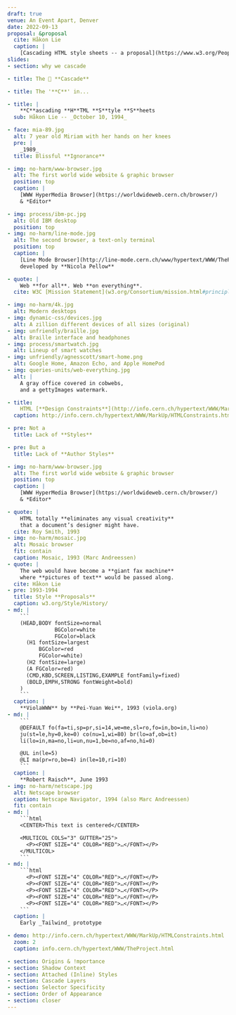 ```yaml
---
draft: true
venue: An Event Apart, Denver
date: 2022-09-13
proposal: &proposal
  cite: Håkon Lie
  caption: |
    [Cascading HTML style sheets -- a proposal](https://www.w3.org/People/howcome/p/cascade.html)
slides:
- section: why we cascade

- title: The 🌊 **Cascade**

- title: The '**C**' in...

- title: |
    **C**ascading **H**TML **S**tyle **S**heets
  sub: Håkon Lie -- _October 10, 1994_

- face: mia-89.jpg
  alt: 7 year old Miriam with her hands on her knees
  pre: |
    _1989_
  title: Blissful **Ignorance**

- img: no-harm/www-browser.jpg
  alt: The first world wide website & graphic browser
  position: top
  caption: |
    [WWW HyperMedia Browser](https://worldwideweb.cern.ch/browser/)
    & *Editor*

- img: process/ibm-pc.jpg
  alt: Old IBM desktop
  position: top
- img: no-harm/line-mode.jpg
  alt: The second browser, a text-only terminal
  position: top
  caption: |
    [Line Mode Browser](http://line-mode.cern.ch/www/hypertext/WWW/TheProject.html),
    developed by **Nicola Pellow**

- quote: |
    Web **for all**. Web **on everything**.
  cite: W3C [Mission Statement](w3.org/Consortium/mission.html#principles)

- img: no-harm/4k.jpg
  alt: Modern desktops
- img: dynamic-css/devices.jpg
  alt: A zillion different devices of all sizes (original)
- img: unfriendly/braille.jpg
  alt: Braille interface and headphones
- img: process/smartwatch.jpg
  alt: Lineup of smart watches
- img: unfriendly/agnesscott/smart-home.png
  alt: Google Home, Amazon Echo, and Apple HomePod
- img: queries-units/web-everything.jpg
  alt: |
    A gray office covered in cobwebs,
    and a gettyImages watermark.

- title:
    HTML [**Design Constraints**](http://info.cern.ch/hypertext/WWW/MarkUp/HTMLConstraints.html)
  caption: http://info.cern.ch/hypertext/WWW/MarkUp/HTMLConstraints.html

- pre: Not a
  title: Lack of **Styles**

- pre: But a
  title: Lack of **Author Styles**

- img: no-harm/www-browser.jpg
  alt: The first world wide website & graphic browser
  position: top
  caption: |
    [WWW HyperMedia Browser](https://worldwideweb.cern.ch/browser/)
    & *Editor*

- quote: |
    HTML totally **eliminates any visual creativity**
    that a document’s designer might have.
  cite: Roy Smith, 1993
- img: no-harm/mosaic.jpg
  alt: Mosaic browser
  fit: contain
  caption: Mosaic, 1993 (Marc Andreessen)
- quote: |
    The web would have become a **giant fax machine**
    where **pictures of text** would be passed along.
  cite: Håkon Lie
- pre: 1993-1994
  title: Style **Proposals**
  caption: w3.org/Style/History/
- md: |
    ```
    (HEAD,BODY fontSize=normal
               BGColor=white
               FGColor=black
      (H1 fontSize=largest
          BGColor=red
          FGColor=white)
      (H2 fontSize=large)
      (A FGColor=red)
      (CMD,KBD,SCREEN,LISTING,EXAMPLE fontFamily=fixed)
      (BOLD,EMPH,STRONG fontWeight=bold)
    )
    ```
  caption: |
    **ViolaWWW** by **Pei-Yuan Wei**, 1993 (viola.org)
- md: |
    ```
    @DEFAULT fo(fa=ti,sp=pr,si=14,we=me,sl=ro,fo=in,bo=in,li=no)
    ju(st=le,hy=0,ke=0) co(nu=1,wi=80) br(lo=af,ob=it)
    li(lo=in,ma=no,li=un,nu=1,be=no,af=no,hi=0)

    @UL in(le=5)
    @LI ma(pr=ro,be=4) in(le=10,ri=10)
    ```
  caption: |
    **Robert Raisch**, June 1993
- img: no-harm/netscape.jpg
  alt: Netscape browser
  caption: Netscape Navigator, 1994 (also Marc Andreessen)
  fit: contain
- md: |
    ```html
    <CENTER>This text is centered</CENTER>

    <MULTICOL COLS="3" GUTTER="25">
      <P><FONT SIZE="4" COLOR="RED">…</FONT></P>
    </MULTICOL>
    ```
- md: |
    ```html
      <P><FONT SIZE="4" COLOR="RED">…</FONT></P>
      <P><FONT SIZE="4" COLOR="RED">…</FONT></P>
      <P><FONT SIZE="4" COLOR="RED">…</FONT></P>
      <P><FONT SIZE="4" COLOR="RED">…</FONT></P>
      <P><FONT SIZE="4" COLOR="RED">…</FONT></P>
    ```
  caption: |
    Early _Tailwind_ prototype

- demo: http://info.cern.ch/hypertext/WWW/MarkUp/HTMLConstraints.html
  zoom: 2
  caption: info.cern.ch/hypertext/WWW/TheProject.html

- section: Origins & !mportance
- section: Shadow Context
- section: Attached (Inline) Styles
- section: Cascade Layers
- section: Selector Specificity
- section: Order of Appearance
- section: closer
---
```

